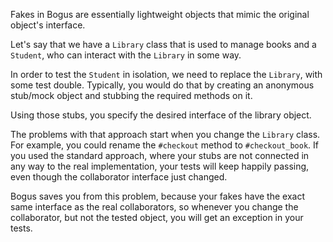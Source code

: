Fakes in Bogus are essentially lightweight objects that mimic the original object's interface.

Let's say that we have a `Library` class that is used to manage books and a `Student`, who can interact with the `Library` in some way.

In order to test the `Student` in isolation, we need to replace the `Library`, with some test double. Typically, you would do that by creating an anonymous stub/mock object and stubbing the required methods on it.

Using those stubs, you specify the desired interface of the library object.

The problems with that approach start when you change the `Library` class. For example, you could rename the `#checkout` method to `#checkout_book`. If you used the standard approach, where your stubs are not connected in any way to the real implementation, your tests will keep happily passing, even though the collaborator interface just changed.

Bogus saves you from this problem, because your fakes have the exact same interface as the real collaborators, so whenever you change the collaborator, but not the tested object, you will get an exception in your tests.
